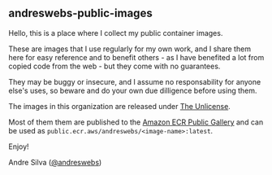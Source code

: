 ## andreswebs-public-images

Hello, this is a place where I collect my public container images. 

These are images that I use regularly for my own work, and I share them here for easy reference and to benefit others - as I have benefited a lot from copied code from the web - but they come with no guarantees. 

They may be buggy or insecure, and I assume no responsability for anyone else's uses, so beware and do your own due dilligence before using them.

The images in this organization are released under [The Unlicense](UNLICENSE).

Most of them them are published to the [Amazon ECR Public Gallery](https://gallery.ecr.aws/andreswebs) and can be used as `public.ecr.aws/andreswebs/<image-name>:latest`.

Enjoy!

Andre Silva ([@andreswebs](https://github.com/andreswebs))
